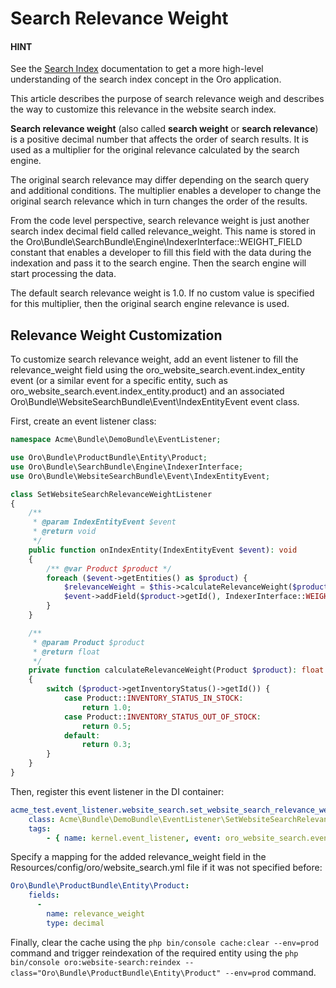 # Search Relevance Weight

#### HINT
See the [Search Index](../../../backend/architecture/tech-stack/search/index.md#search-index-overview) documentation to get a more high-level understanding of the search index concept in the Oro application.

This article describes the purpose of search relevance weigh and describes the way to customize this relevance in the website search index.

**Search relevance weight** (also called **search weight** or **search relevance**) is a positive decimal number that affects the order of search results. It is used as a multiplier for the original relevance calculated by the search engine.

The original search relevance may differ depending on the search query and additional conditions. The multiplier enables a developer to change the original search relevance which in turn changes the order of the results.

From the code level perspective, search relevance weight is just another search index decimal field called relevance_weight. This name is stored in the Oro\\Bundle\\SearchBundle\\Engine\\IndexerInterface::WEIGHT_FIELD constant that enables a developer to fill this field with the data during the indexation and pass it to the search engine. Then the search engine will start processing the data.

The default search relevance weight is 1.0. If no custom value is specified for this multiplier, then the original search engine relevance is used.

## Relevance Weight Customization

To customize search relevance weight, add an event listener to fill the relevance_weight field using the oro_website_search.event.index_entity event (or a similar event for a specific entity, such as oro_website_search.event.index_entity.product) and an associated Oro\\Bundle\\WebsiteSearchBundle\\Event\\IndexEntityEvent event class.

First, create an event listener class:

```php
namespace Acme\Bundle\DemoBundle\EventListener;

use Oro\Bundle\ProductBundle\Entity\Product;
use Oro\Bundle\SearchBundle\Engine\IndexerInterface;
use Oro\Bundle\WebsiteSearchBundle\Event\IndexEntityEvent;

class SetWebsiteSearchRelevanceWeightListener
{
    /**
     * @param IndexEntityEvent $event
     * @return void
     */
    public function onIndexEntity(IndexEntityEvent $event): void
    {
        /** @var Product $product */
        foreach ($event->getEntities() as $product) {
            $relevanceWeight = $this->calculateRelevanceWeight($product);
            $event->addField($product->getId(), IndexerInterface::WEIGHT_FIELD, $relevanceWeight);
        }
    }

    /**
     * @param Product $product
     * @return float
     */
    private function calculateRelevanceWeight(Product $product): float
    {
        switch ($product->getInventoryStatus()->getId()) {
            case Product::INVENTORY_STATUS_IN_STOCK:
                return 1.0;
            case Product::INVENTORY_STATUS_OUT_OF_STOCK:
                return 0.5;
            default:
                return 0.3;
        }
    }
}
```

Then, register this event listener in the DI container:

```yaml
acme_test.event_listener.website_search.set_website_search_relevance_weight:
    class: Acme\Bundle\DemoBundle\EventListener\SetWebsiteSearchRelevanceWeightListener
    tags:
        - { name: kernel.event_listener, event: oro_website_search.event.index_entity.product, method: onIndexEntity }
```

Specify a mapping for the added relevance_weight field in the Resources/config/oro/website_search.yml file if it was not specified before:

```yaml
Oro\Bundle\ProductBundle\Entity\Product:
    fields:
      -
        name: relevance_weight
        type: decimal
```

Finally, clear the cache using the `php bin/console cache:clear --env=prod` command and trigger reindexation of the required entity using the `php bin/console oro:website-search:reindex --class="Oro\Bundle\ProductBundle\Entity\Product" --env=prod` command.
